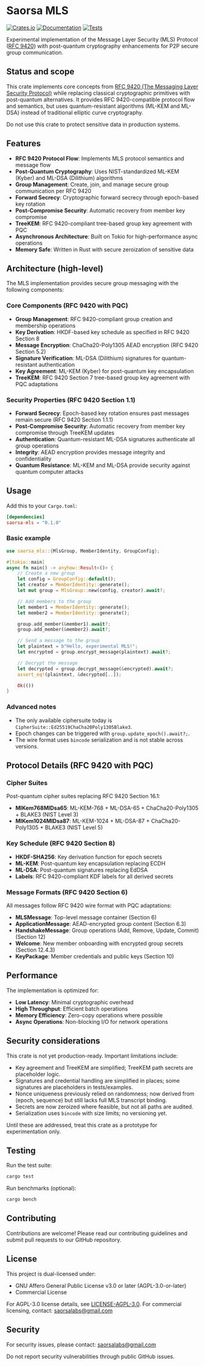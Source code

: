 # Saorsa MLS

[![Crates.io](https://img.shields.io/crates/v/saorsa-mls.svg)](https://crates.io/crates/saorsa-mls)
[![Documentation](https://docs.rs/saorsa-mls/badge.svg)](https://docs.rs/saorsa-mls)
[![Tests](https://github.com/dirvine/saorsa-mls/actions/workflows/test.yml/badge.svg)](https://github.com/dirvine/saorsa-mls/actions/workflows/test.yml)

Experimental implementation of the Message Layer Security (MLS) Protocol ([RFC 9420](https://datatracker.ietf.org/doc/rfc9420/)) with post-quantum cryptography enhancements for P2P secure group communication.

## Status and scope

This crate implements core concepts from [RFC 9420 (The Messaging Layer Security Protocol)](https://datatracker.ietf.org/doc/rfc9420/) while replacing classical cryptographic primitives with post-quantum alternatives. It provides RFC 9420-compatible protocol flow and semantics, but uses quantum-resistant algorithms (ML-KEM and ML-DSA) instead of traditional elliptic curve cryptography.

Do not use this crate to protect sensitive data in production systems.

## Features

- **RFC 9420 Protocol Flow**: Implements MLS protocol semantics and message flow
- **Post-Quantum Cryptography**: Uses NIST-standardized ML-KEM (Kyber) and ML-DSA (Dilithium) algorithms
- **Group Management**: Create, join, and manage secure group communication per RFC 9420
- **Forward Secrecy**: Cryptographic forward secrecy through epoch-based key rotation
- **Post-Compromise Security**: Automatic recovery from member key compromise
- **TreeKEM**: RFC 9420-compliant tree-based group key agreement with PQC
- **Asynchronous Architecture**: Built on Tokio for high-performance async operations
- **Memory Safe**: Written in Rust with secure zeroization of sensitive data

## Architecture (high-level)

The MLS implementation provides secure group messaging with the following components:

### Core Components (RFC 9420 with PQC)

- **Group Management**: RFC 9420-compliant group creation and membership operations
- **Key Derivation**: HKDF-based key schedule as specified in RFC 9420 Section 8
- **Message Encryption**: ChaCha20-Poly1305 AEAD encryption (RFC 9420 Section 5.2)
- **Signature Verification**: ML-DSA (Dilithium) signatures for quantum-resistant authentication
- **Key Agreement**: ML-KEM (Kyber) for post-quantum key encapsulation
- **TreeKEM**: RFC 9420 Section 7 tree-based group key agreement with PQC adaptations

### Security Properties (RFC 9420 Section 1.1)

- **Forward Secrecy**: Epoch-based key rotation ensures past messages remain secure (RFC 9420 Section 1.1.1)
- **Post-Compromise Security**: Automatic recovery from member key compromise through TreeKEM updates
- **Authentication**: Quantum-resistant ML-DSA signatures authenticate all group operations
- **Integrity**: AEAD encryption provides message integrity and confidentiality
- **Quantum Resistance**: ML-KEM and ML-DSA provide security against quantum computer attacks

## Usage

Add this to your `Cargo.toml`:

```toml
[dependencies]
saorsa-mls = "0.1.0"
```

### Basic example

```rust
use saorsa_mls::{MlsGroup, MemberIdentity, GroupConfig};

#[tokio::main]
async fn main() -> anyhow::Result<()> {
    // Create a new group
    let config = GroupConfig::default();
    let creator = MemberIdentity::generate();
    let mut group = MlsGroup::new(config, creator).await?;

    // Add members to the group
    let member1 = MemberIdentity::generate();
    let member2 = MemberIdentity::generate();

    group.add_member(&member1).await?;
    group.add_member(&member2).await?;

    // Send a message to the group
    let plaintext = b"Hello, experimental MLS!";
    let encrypted = group.encrypt_message(plaintext).await?;

    // Decrypt the message
    let decrypted = group.decrypt_message(&encrypted).await?;
    assert_eq!(plaintext, &decrypted[..]);

    Ok(())
}
```

### Advanced notes

- The only available ciphersuite today is `CipherSuite::Ed25519ChaCha20Poly1305Blake3`.
- Epoch changes can be triggered with `group.update_epoch().await?;`.
- The wire format uses `bincode` serialization and is not stable across versions.

## Protocol Details (RFC 9420 with PQC)

### Cipher Suites

Post-quantum cipher suites replacing RFC 9420 Section 16.1:
- **MlKem768MlDsa65**: ML-KEM-768 + ML-DSA-65 + ChaCha20-Poly1305 + BLAKE3 (NIST Level 3)
- **MlKem1024MlDsa87**: ML-KEM-1024 + ML-DSA-87 + ChaCha20-Poly1305 + BLAKE3 (NIST Level 5)

### Key Schedule (RFC 9420 Section 8)

- **HKDF-SHA256**: Key derivation function for epoch secrets
- **ML-KEM**: Post-quantum key encapsulation replacing ECDH
- **ML-DSA**: Post-quantum signatures replacing EdDSA
- **Labels**: RFC 9420-compliant KDF labels for all derived secrets

### Message Formats (RFC 9420 Section 6)

All messages follow RFC 9420 wire format with PQC adaptations:
- **MLSMessage**: Top-level message container (Section 6)
- **ApplicationMessage**: AEAD-encrypted group content (Section 6.3)
- **HandshakeMessage**: Group operations (Add, Remove, Update, Commit) (Section 12)
- **Welcome**: New member onboarding with encrypted group secrets (Section 12.4.3)
- **KeyPackage**: Member credentials and public keys (Section 10)

## Performance

The implementation is optimized for:
- **Low Latency**: Minimal cryptographic overhead
- **High Throughput**: Efficient batch operations
- **Memory Efficiency**: Zero-copy operations where possible
- **Async Operations**: Non-blocking I/O for network operations

## Security considerations

This crate is not yet production-ready. Important limitations include:
- Key agreement and TreeKEM are simplified; TreeKEM path secrets are placeholder logic.
- Signatures and credential handling are simplified in places; some signatures are placeholders in tests/examples.
- Nonce uniqueness previously relied on randomness; now derived from (epoch, sequence) but still lacks full MLS transcript binding.
- Secrets are now zeroized where feasible, but not all paths are audited.
- Serialization uses `bincode` with size limits; no versioning yet.

Until these are addressed, treat this crate as a prototype for experimentation only.

## Testing

Run the test suite:

```bash
cargo test
```

Run benchmarks (optional):

```bash
cargo bench
```

## Contributing

Contributions are welcome! Please read our contributing guidelines and submit pull requests to our GitHub repository.

## License

This project is dual-licensed under:
- GNU Affero General Public License v3.0 or later (AGPL-3.0-or-later)
- Commercial License

For AGPL-3.0 license details, see [LICENSE-AGPL-3.0](LICENSE-AGPL-3.0).
For commercial licensing, contact: saorsalabs@gmail.com

## Security

For security issues, please contact: saorsalabs@gmail.com

Do not report security vulnerabilities through public GitHub issues.